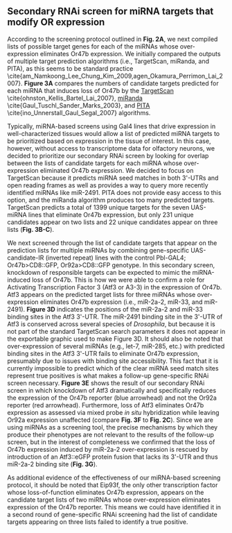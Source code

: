 ## Secondary RNAi screen for miRNA targets that modify OR expression

According to the screening protocol outlined in **Fig. 2A**, we next compiled lists of possible target genes for each of the miRNAs whose over-expression eliminates Or47b expression. We initially compared the outputs of multiple target prediction algorithms (i.e., TargetScan, miRanda, and PITA), as this seems to be standard practice \cite{am_Namkoong_Lee_Chung_Kim_2009,agen_Okamura_Perrimon_Lai_2007}. **Figure 3A** compares the numbers of candidate targets predicted for each miRNA that induces loss of Or47b by the [TargetScan](http://www.targetscan.org/fly_12/) \cite{ohnston_Kellis_Bartel_Lai_2007}, [miRanda](http://www.microrna.org) \cite{Gaul_Tuschl_Sander_Marks_2003}, and [PITA](http://genie.weizmann.ac.il/pubs/mir07/mir07_dyn_data.html) \cite{ino_Unnerstall_Gaul_Segal_2007} algorithms. 

Typically, miRNA-based screens using Gal4 lines that drive expression in well-characterized tissues would allow a list of predicted miRNA targets to be prioritized based on expression in the tissue of interest. In this case, however, without access to transcriptome data for olfactory neurons, we decided to prioritize our secondary RNAi screen by looking for overlap between the lists of candidate targets for each miRNA whose over-expression eliminated Or47b expression. We decided to focus on TargetScan because it predicts miRNA seed matches in both 3'-UTRs and open reading frames as well as provides a way to query more recently identified miRNAs like miR-2491. PITA does not provide easy access to this option, and the miRanda algorithm produces too many predicted targets. TargetScan predicts a total of 1399 unique targets for the seven UAS-miRNA lines that eliminate Or47b expression, but only 231 unique candidates appear on two lists and 22 unique candidates appear on three lists (**Fig. 3B-C**).

We next screened through the list of candidate targets that appear on the prediction lists for multiple miRNAs by combining gene-specific UAS-candidate-IR (inverted repeat) lines with the control Pbl-GAL4; Or47b>CD8::GFP, Or92a>CD8::GFP genotype. In this secondary screen, knockdown of responsible targets can be expected to mimic the miRNA-induced loss of Or47b. This is how we were able to confirm a role for Activating Transcription Factor 3 (Atf3 or A3-3) in the expression of Or47b. Atf3 appears on the predicted target lists for three miRNAs whose over-expression eliminates Or47b expression (i.e., miR-2a-2, miR-33, and miR-2491). **Figure 3D** indicates the positions of the miR-2a-2 and miR-33 binding sites in the Atf3 3'-UTR. The miR-2491 binding site in the 3'-UTR of Atf3 is conserved across several species of *Drosophila*, but because it is not part of the standard TargetScan search parameters it does not appear in the exportable graphic used to make Figure 3D. It should also be noted that over-expression of several miRNAs (e.g., let-7, miR-285, etc.) with predicted binding sites in the Atf3 3'-UTR fails to eliminate Or47b expression, presumably due to issues with binding site accessibility. This fact that it is currently impossible to predict which of the clear miRNA seed match sites represent true positives is what makes a follow-up gene-specific RNAi screen necessary. **Figure 3E** shows the result of our secondary RNAi screen in which knockdown of Atf3 dramatically and specifically reduces the expression of the Or47b reporter (blue arrowhead) and not the Or92a reporter (red arrowhead). Furthermore, loss of Atf3 eliminates Or47b expression as assessed via mixed probe *in situ* hybridization while leaving Or92a expression unaffected (compare **Fig. 3F** to **Fig. 2C**). Since we are using miRNAs as a screening tool, the precise mechanisms by which they produce their phenotypes are not relevant to the results of the follow-up screen, but in the interest of completeness we confirmed that the loss of Or47b expression induced by miR-2a-2 over-expression is rescued by introduction of an Atf3::eGFP protein fusion that lacks its 3'-UTR and thus miR-2a-2 binding site (**Fig. 3G**).

As additional evidence of the effectiveness of our miRNA-based screening protocol, it should be noted that Eip93f, the only other transcription factor whose loss-of-function eliminates Or47b expression, appears on the candidate target lists of two miRNAs whose over-expression eliminates expression of the Or47b reporter. This means we could have identified it in a second round of gene-specific RNAi screening had the list of candidate targets appearing on three lists failed to identify a true positive. 